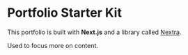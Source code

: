 # Portfolio Starter Kit

This portfolio is built with **Next.js** and a library called [Nextra](https://nextra.vercel.app/).

Used to focus more on content.
